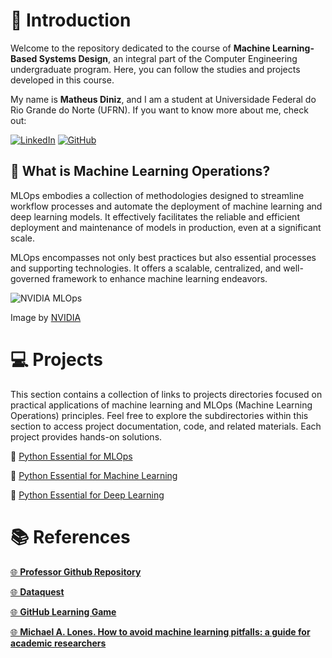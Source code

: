 # 📖 Introduction

Welcome to the repository dedicated to the course of **Machine Learning-Based Systems Design**, an integral part of the Computer Engineering undergraduate program. Here, you can follow the studies and projects developed in this course.

My name is **Matheus Diniz**, and I am a student at Universidade Federal do Rio Grande do Norte (UFRN). If you want to know more about me, check out:

[![LinkedIn](https://img.shields.io/badge/linkedin-%230077B5.svg?style=for-the-badge&logo=linkedin&logoColor=white)](https://www.linkedin.com/in/dinizmaths/)
[![GitHub](https://img.shields.io/badge/github-%23121011.svg?style=for-the-badge&logo=github&logoColor=white)](https://github.com/DinizMaths)

## 🤔 What is Machine Learning Operations?

MLOps embodies a collection of methodologies designed to streamline workflow processes and automate the deployment of machine learning and deep learning models. It effectively facilitates the reliable and efficient deployment and maintenance of models in production, even at a significant scale.

MLOps encompasses not only best practices but also essential processes and supporting technologies. It offers a scalable, centralized, and well-governed framework to enhance machine learning endeavors.

<img src="https://blogs.nvidia.com/wp-content/uploads/2020/09/1-MLOps-NVIDIA-invert-final.jpg" alt="NVIDIA MLOps">

Image by [NVIDIA](https://blogs.nvidia.com/blog/2020/09/03/what-is-mlops/)

# 💻 Projects

This section contains a collection of links to projects directories focused on practical applications of machine learning and MLOps (Machine Learning Operations) principles. Feel free to explore the subdirectories within this section to access project documentation, code, and related materials. Each project provides hands-on solutions.

📁 [Python Essential for MLOps](./Python_Essentials_for_MLOps/)

📁 [Python Essential for Machine Learning](./Python_Essentials_for_ML/)

📁 [Python Essential for Deep Learning](./Python_Essentials_for_DL/)

# 📚 References

[🌐 **Professor Github Repository**](https://github.com/ivanovitchm/mlops)

[🌐 **Dataquest**](https://app.dataquest.io/)

[🌐 **GitHub Learning Game**](https://learngitbranching.js.org/)

[🌐 **Michael A. Lones. How to avoid machine learning pitfalls: a guide for academic researchers**](https://arxiv.org/abs/2108.02497)
